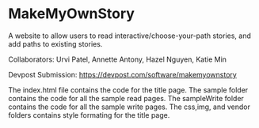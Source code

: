 # MakeMyOwnStory
A website to allow users to read interactive/choose-your-path stories, and add paths to existing stories.

Collaborators: Urvi Patel, Annette Antony, Hazel Nguyen, Katie Min

Devpost Submission: https://devpost.com/software/makemyownstory

The index.html file contains the code for the title page. 
The sample folder contains the code for all the sample read pages.
The sampleWrite folder contains the code for all the sample write pages.
The css,img, and vendor folders contains style formating for the title page.
